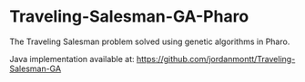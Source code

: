 # Traveling-Salesman-GA-Pharo

The Traveling Salesman problem solved using genetic algorithms in Pharo. 

Java implementation available at: https://github.com/jordanmontt/Traveling-Salesman-GA

